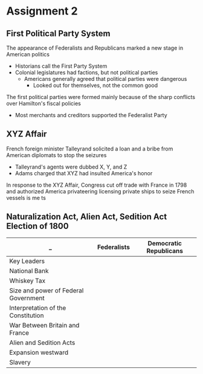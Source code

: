 # Assignment 2

## First Political Party System

The appearance of Federalists and Republicans marked a new stage in American
politics
- Historians call the First Party System
- Colonial legislatures had factions, but not political parties
    - Americans generally agreed that political parties were dangerous
        - Looked out for themselves, not the common good

The first political parties were formed mainly because of the sharp conflicts
over Hamilton's fiscal policies
- Most merchants and creditors supported the Federalist Party

## XYZ Affair

French foreign minister Talleyrand solicited a loan and a bribe from American
diplomats to stop the seizures
- Talleyrand's agents were dubbed X, Y, and Z
- Adams charged that XYZ had insulted America's honor

In response to the XYZ Affair, Congress cut off trade with France in 1798 and
authorized America privateering licensing private ships to seize French vessels
is me ts

## Naturalization Act, Alien Act, Sedition Act Election of 1800

 _ | Federalists | Democratic Republicans
--- | --- | ---
Key Leaders | 
National Bank |
Whiskey Tax |
Size and power of Federal Government |
Interpretation of the Constitution |
War Between Britain and France |
Alien and Sedition Acts |
Expansion westward |
Slavery |

